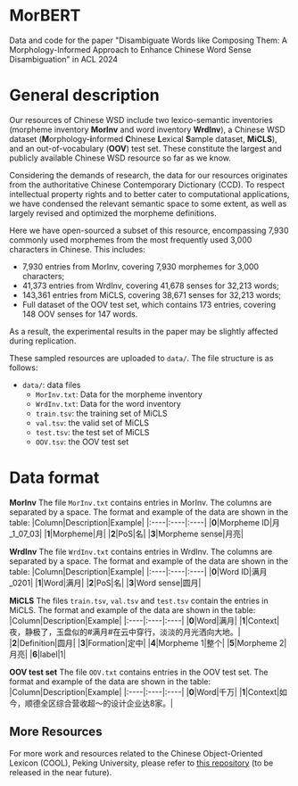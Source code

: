 # MorBERT
Data and code for the paper "Disambiguate Words like Composing Them: A Morphology-Informed Approach to Enhance Chinese Word Sense Disambiguation" in ACL 2024

# General description
Our resources of Chinese WSD include two lexico-semantic inventories (morpheme inventory **MorInv** and word inventory **WrdInv**), a Chinese WSD dataset (**M**orphology-**i**nformed **C**hinese **L**exical **S**ample dataset, **MiCLS**), and an out-of-vocabulary (**OOV**) test set. These constitute the largest and publicly available Chinese WSD resource so far as we know.

Considering the demands of research, the data for our resources originates from the authoritative Chinese Contemporary Dictionary (CCD). To respect intellectual property rights and to better cater to computational applications, we have condensed the relevant semantic space to some extent, as well as largely revised and optimized the morpheme definitions.

Here we have open-sourced a subset of this resource, encompassing 7,930 commonly used morphemes from the most frequently used 3,000 characters in Chinese. This includes:

- 7,930 entries from MorInv, covering 7,930 morphemes for 3,000 characters;
- 41,373 entries from WrdInv, covering 41,678 senses for 32,213 words;
- 143,361 entries from MiCLS, covering 38,671 senses for 32,213 words;
- Full dataset of the OOV test set, which contains 173 entries, covering 148 OOV senses for 147 words.

As a result, the experimental results in the paper may be slightly affected during replication.

These sampled resources are uploaded to `data/`. The file structure is as follows:

- `data/`: data files
  - `MorInv.txt`: Data for the morpheme inventory
  - `WrdInv.txt`: Data for the word inventory
  - `train.tsv`: the training set of MiCLS
  - `val.tsv`: the valid set of MiCLS
  - `test.tsv`: the test set of MiCLS
  - `OOV.tsv`: the OOV test set

# Data format

**MorInv**
The file `MorInv.txt` contains entries in MorInv. The columns are separated by a space. The format and example of the data are shown in the table:
|Column|Description|Example|
|:----|:----|:----|
|**0**|Morpheme ID|月_1_07_03|
|**1**|Morpheme|月|
|**2**|PoS|名|
|**3**|Morpheme sense|月亮|

**WrdInv**
The file `WrdInv.txt` contains entries in WrdInv. The columns are separated by a space. The format and example of the data are shown in the table:
|Column|Description|Example|
|:----|:----|:----|
|**0**|Word ID|满月_0201|
|**1**|Word|满月|
|**2**|PoS|名|
|**3**|Word sense|圆月|

**MiCLS**
The files `train.tsv`, `val.tsv` and `test.tsv` contain the entries in MiCLS. The format and example of the data are shown in the table:
|Column|Description|Example|
|:----|:----|:----|
|**0**|Word|满月|
|**1**|Context|夜，静极了，玉盘似的#满月#在云中穿行，淡淡的月光洒向大地。|
|**2**|Definition|圆月|
|**3**|Formation|定中|
|**4**|Morpheme 1|整个|
|**5**|Morpheme 2|月亮|
|**6**|label|1|

**OOV test set**
The file `OOV.txt` contains entries in the OOV test set. The format and example of the data are shown in the table:
|Column|Description|Example|
|:----|:----|:----|
|**0**|Word|千万|
|**1**|Context|如今，顺德全区综合营收超～的设计企业达8家。|

## More Resources
For more work and resources related to the Chinese Object-Oriented Lexicon (COOL), Peking University, please refer to [this repository](https://github.com/COOLPKU) (to be released in the near future).


